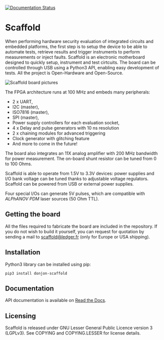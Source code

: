 [![Documentation Status](https://readthedocs.org/projects/donjonscaffold/badge/?version=latest)](https://donjonscaffold.readthedocs.io/en/latest/?badge=latest)

# Scaffold

When performing hardware security evaluation of integrated circuits and embedded
platforms, the first step is to setup the device to be able to automate tests,
retrieve results and trigger instruments to perform measurements or inject
faults. Scaffold is an electronic motherboard designed to quickly setup,
instrument and test cirtcuits. The board can be controlled through USB using a
Python3 API, enabling easy development of tests. All the project is
Open-Hardware and Open-Source.

![Scaffold board pictures](docs/pictures/board-anim.gif)

The FPGA architecture runs at 100 MHz and embeds many peripherals:

- 2 x UART,
- I2C (master),
- ISO7816 (master),
- SPI (master),
- Power supply controllers for each evaluation socket,
- 4 x Delay and pulse generators with 10 ns resolution
- 2 x chaining modules for advanced triggering
- Clock generator with glitching feature
- And more to come in the future!

The board also integrates an 11X analog amplifier with 200 MHz bandwidth for
power measurement. The on-board shunt resistor can be tuned from 0 to
100 Ohms.

Scaffold is able to operate from 1.5V to 3.3V devices: power supplies and I/O
bank voltage can be tuned thanks to adjustable voltage regulators. Scaffold can
be powered from USB or external power supplies.

Four special I/Os can generate 5V pulses, which are compatible with
*ALPhANOV PDM* laser sources (50 Ohm TTL).

## Getting the board

All the files required to fabricate the board are included in the repository.
If you do not wish to build it yourself, you can request for quotation by
sending a mail to scaffold@ledger.fr (only for Europe or USA shipping).

## Installation

Python3 library can be installed using pip:

    pip3 install donjon-scaffold

## Documentation

API documentation is available on [Read the Docs](https://donjonscaffold.readthedocs.io).

## Licensing

Scaffold is released under GNU Lesser General Public Licence version 3 (LGPLv3).
See COPYING and COPYING.LESSER for license details.

